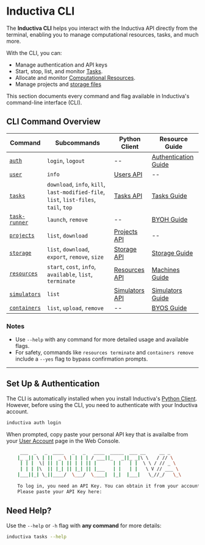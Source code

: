 # Inductiva CLI

The **Inductiva CLI** helps you interact with the Inductiva API directly from the terminal, enabling you to manage computational resources, tasks, and much more.

With the CLI, you can:
- Manage authentication and API keys
- Start, stop, list, and monitor [Tasks](../../how-it-works/tasks/index.md).
- Allocate and monitor [Computational Resources](../../how-it-works/machines/index.md).
- Manage projects and [storage files](../../how-it-works/storage/index.md)

This section documents every command and flag available in Inductiva's command-line interface (CLI).

## CLI Command Overview

| Command        | Subcommands                                 | Python Client                                             | Resource Guide                                                   |
|----------------------|---------------------------------------------|-----------------------------------------------------------|------------------------------------------------------------------|
| [`auth`](auth.md)               | `login`, `logout`                           | --                              | [Authentication Guide](https://inductiva.ai/guides/how-it-works/get-started/install-guide)        |
| [`user`](user.md)               | `info`                           | [Users API](https://inductiva.ai/guides/api-functions/api/inductiva.users)                              | --        |
| [`tasks`](tasks.md)              | `download`, `info`, `kill`, `last-modified-file`, `list`, `list-files`, `tail`, `top`        | [Tasks API](https://inductiva.ai/guides/api-functions/api/inductiva.tasks)                              | [Tasks Guide](../../how-it-works/tasks/index.md)                |
| [`task-runner`](task-runner.md)          | `launch`, `remove`      | --                     | [BYOH Guide](https://inductiva.ai/guides/expand/use-local-task-runner/index)          |
| [`projects`](projects.md)           | `list`, `download`        | [Projects API](https://inductiva.ai/guides/api-functions/api/inductiva.projects)                        | --       |
| [`storage`](storage.md)            | `list`, `download`, `export`, `remove`, `size`                | [Storage API](https://inductiva.ai/guides/api-functions/api/inductiva.storage)                          | [Storage Guide](../../how-it-works/cloud-storage/index.md)            |
| [`resources`](resources.md)          | `start`, `cost`, `info`, `available`, `list`, `terminate`      | [Resources API](https://inductiva.ai/guides/api-functions/api/inductiva.resources)                      | [Machines Guide](../../how-it-works/machines/index.md)          |
| [`simulators`](simulators.md)               | `list`              | [Simulators API](https://inductiva.ai/guides/api-functions/api/inductiva.simulators)      | [Simulators Guide](../../how-it-works/simulators/index.md)  |
| [`containers`](containers.md)         | `list`, `upload`, `remove`                  | --  | [BYOS Guide](https://inductiva.ai/guides/expand/bring-your-own-software/index) |

### Notes

- Use `--help` with any command for more detailed usage and available flags.
- For safety, commands like `resources terminate` and `containers remove` include a `--yes` flag to bypass confirmation prompts.


---

## Set Up & Authentication

The CLI is automatically installed when you install
Inductiva's [Python Client](../api/index.md). However, before using the CLI,
you need to authenticate with your Inductiva account.

```sh
inductiva auth login
```

When prompted, copy paste your personal API key that is availalbe
from your [User Account](<https://console.inductiva.ai/account/profile>)
page in the Web Console.

```sh
     ___  _   _  ____   _   _   ____  _____  ___ __     __ _
    |_ _|| \ | ||  _ \ | | | | / ___||_   _||_ _|\ \   / // \
     | | |  \| || | | || | | || |      | |   | |  \ \ / // _ \
     | | | |\  || |_| || |_| || |___   | |   | |   \ V // ___ \
    |___||_| \_||____/  \___/  \____|  |_|  |___|   \_//_/   \_\
    
    To log in, you need an API Key. You can obtain it from your account at https://console.inductiva.ai/account.
    Please paste your API Key here: 
```

## Need Help?

Use the `--help` or `-h` flag with **any command** for more details:

```sh
inductiva tasks --help
```
